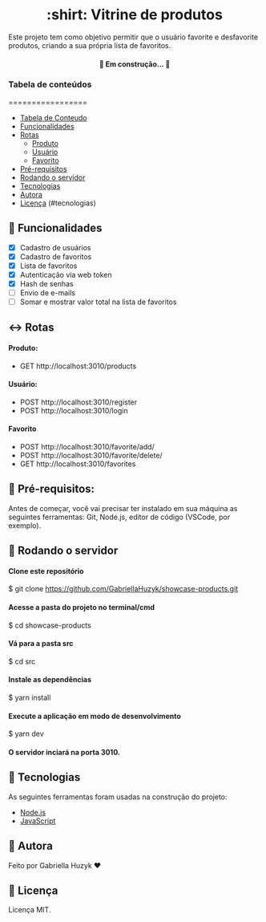 <h1 align="center"> :shirt: Vitrine de produtos</h1>

Este projeto tem como objetivo permitir que o usuário favorite e desfavorite produtos, criando a sua própria lista de favoritos.

<h4 align="center"> 
	🚧  Em construção...  🚧
</h4>

### Tabela de conteúdos
=================
<!--ts-->
   * [Tabela de Conteudo](#tabela-de-conteudo)
   * [Funcionalidades](#funcionalidades)
   * [Rotas](#rotas)
      * [Produto](#produto)
      * [Usuário](#usuario)
      * [Favorito](#favorito)
   * [Pré-requisitos](#pre-requisitos)
   * [Rodando o servidor](#rodando-o-servidor)
   * [Tecnologias](#tecnologias)
   * [Autora](#autora)
   * [Licença](#licença)
   (#tecnologias)
<!--te-->

## :wrench: Funcionalidades
- [x] Cadastro de usuários
- [x] Cadastro de favoritos
- [x] Lista de favoritos
- [x] Autenticação via web token
- [x] Hash de senhas
- [ ] Envio de e-mails
- [ ] Somar e mostrar valor total na lista de favoritos

## :left_right_arrow: Rotas
#### Produto:
- GET http://localhost:3010/products

#### Usuário:
- POST http://localhost:3010/register
- POST http://localhost:3010/login

#### Favorito
- POST http://localhost:3010/favorite/add/
- POST http://localhost:3010/favorite/delete/
- GET http://localhost:3010/favorites

## :hammer: Pré-requisitos:
Antes de começar, você vai precisar ter instalado em sua máquina as seguintes ferramentas:
Git, Node.js, editor de código (VSCode, por exemplo).

## 🎲 Rodando o servidor
#### Clone este repositório
$ git clone <https://github.com/GabriellaHuzyk/showcase-products.git>

#### Acesse a pasta do projeto no terminal/cmd
$ cd showcase-products

#### Vá para a pasta src
$ cd src

#### Instale as dependências
$ yarn install

#### Execute a aplicação em modo de desenvolvimento
$ yarn dev

#### O servidor inciará na porta 3010.


## :rocket: Tecnologias
As seguintes ferramentas foram usadas na construção do projeto:

- [Node.js](https://nodejs.org/en/)
- [JavaScript](https://www.javascript.com)

## :star2: Autora

Feito por Gabriella Huzyk ❤️ 



## 📝 Licença
Licença MIT.











